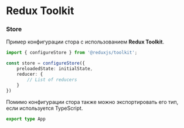 # Redux Toolkit

### Store

Пример конфигурации стора с использованием **Redux Toolkit**.   

```ts
import { configureStore } from '@reduxjs/toolkit';

const store = configureStore({
    preloadedState: initialState,
    reducer: {
        // List of reducers
    }
})
```

Помимо конфигурации стора также можно экспортировать его тип, если используется TypeScript.

```ts
export type App
```


